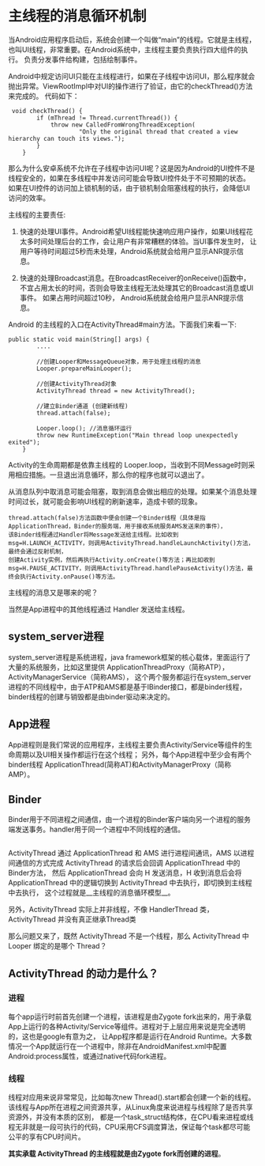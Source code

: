 # 主线程的消息循环机制

当Android应用程序启动后，系统会创建一个叫做“main”的线程。它就是主线程，也叫UI线程，非常重要。在Android系统中，主线程主要负责执行四大组件的执行。
负责分发事件给构建，包括绘制事件。

Android中规定访问UI只能在主线程进行，如果在子线程中访问UI，那么程序就会抛出异常。ViewRootImpl中对UI的操作进行了验证，由它的checkThread()方法来完成的。
代码如下：

```
 void checkThread() {
        if (mThread != Thread.currentThread()) {
            throw new CalledFromWrongThreadException(
                    "Only the original thread that created a view hierarchy can touch its views.");
        }
    }
```

那么为什么安卓系统不允许在子线程中访问UI呢？这是因为Android的UI控件不是线程安全的，如果在多线程中并发访问可能会导致UI控件处于不可预期的状态。
如果在UI控件的访问加上锁机制的话，由于锁机制会阻塞线程的执行，会降低UI访问的效率。


主线程的主要责任:

1. 快速的处理UI事件。Android希望UI线程能快速响应用户操作，如果UI线程花太多时间处理后台的工作，会让用户有非常糟糕的体验。当UI事件发生时，
   让用户等待时间超过5秒而未处理，Android系统就会给用户显示ANR提示信息。

2. 快速的处理Broadcast消息。在BroadcastReceiver的onReceive()函数中，不宜占用太长的时间，否则会导致主线程无法处理其它的Broadcast消息或UI事件。
   如果占用时间超过10秒， Android系统就会给用户显示ANR提示信息。


Android 的主线程的入口在ActivityThread#main方法。下面我们来看一下:


```
public static void main(String[] args) {
        ....

        //创建Looper和MessageQueue对象，用于处理主线程的消息
        Looper.prepareMainLooper();

        //创建ActivityThread对象
        ActivityThread thread = new ActivityThread(); 

        //建立Binder通道 (创建新线程)
        thread.attach(false);

        Looper.loop(); //消息循环运行
        throw new RuntimeException("Main thread loop unexpectedly exited");
    }
```

Activity的生命周期都是依靠主线程的 Looper.loop，当收到不同Message时则采用相应措施。一旦退出消息循环，那么你的程序也就可以退出了。 

从消息队列中取消息可能会阻塞，取到消息会做出相应的处理。如果某个消息处理时间过长，就可能会影响UI线程的刷新速率，造成卡顿的现象。

```
thread.attach(false)方法函数中便会创建一个Binder线程（具体是指ApplicationThread，Binder的服务端，用于接收系统服务AMS发送来的事件），
该Binder线程通过Handler将Message发送给主线程。比如收到msg=H.LAUNCH_ACTIVITY，则调用ActivityThread.handleLaunchActivity()方法，最终会通过反射机制，
创建Activity实例，然后再执行Activity.onCreate()等方法；再比如收到msg=H.PAUSE_ACTIVITY，则调用ActivityThread.handlePauseActivity()方法，最终会执行Activity.onPause()等方法。
```


主线程的消息又是哪来的呢？

当然是App进程中的其他线程通过 Handler 发送给主线程。

## system_server进程

system_server进程是系统进程，java framework框架的核心载体，里面运行了大量的系统服务，比如这里提供 ApplicationThreadProxy（简称ATP），ActivityManagerService（简称AMS），
这个两个服务都运行在system_server进程的不同线程中，由于ATP和AMS都是基于IBinder接口，都是binder线程，binder线程的创建与销毁都是由binder驱动来决定的。


## App进程

App进程则是我们常说的应用程序，主线程主要负责Activity/Service等组件的生命周期以及UI相关操作都运行在这个线程； 另外，每个App进程中至少会有两个binder线程 
ApplicationThread(简称AT)和ActivityManagerProxy（简称AMP）。


## Binder

Binder用于不同进程之间通信，由一个进程的Binder客户端向另一个进程的服务端发送事务。handler用于同一个进程中不同线程的通信。


![]()

ActivityThread 通过 ApplicationThread 和 AMS 进行进程间通讯，AMS 以进程间通信的方式完成 ActivityThread 的请求后会回调 ApplicationThread 中的 Binder方法，
然后 ApplicationThread 会向 H 发送消息，H 收到消息后会将 ApplicationThread 中的逻辑切换到 ActivityThread 中去执行，即切换到主线程中去执行，
这个过程就是__主线程的消息循环模型__。


另外，ActivityThread 实际上并非线程，不像 HandlerThread 类，ActivityThread 并没有真正继承Thread类


那么问题又来了，既然 ActivityThread 不是一个线程，那么 ActivityThread 中 Looper 绑定的是哪个 Thread？


## ActivityThread 的动力是什么？

### 进程

每个app运行时前首先创建一个进程，该进程是由Zygote fork出来的，用于承载App上运行的各种Activity/Service等组件。进程对于上层应用来说是完全透明的，这也是google有意为之，
让App程序都是运行在Android Runtime。大多数情况一个App就运行在一个进程中，除非在AndroidManifest.xml中配置Android:process属性，或通过native代码fork进程。 

### 线程

线程对应用来说非常常见，比如每次new Thread().start都会创建一个新的线程。该线程与App所在进程之间资源共享，从Linux角度来说进程与线程除了是否共享资源外，并没有本质的区别，
都是一个task_struct结构体，在CPU看来进程或线程无非就是一段可执行的代码，CPU采用CFS调度算法，保证每个task都尽可能公平的享有CPU时间片。



__其实承载 ActivityThread 的主线程就是由Zygote fork而创建的进程__。



